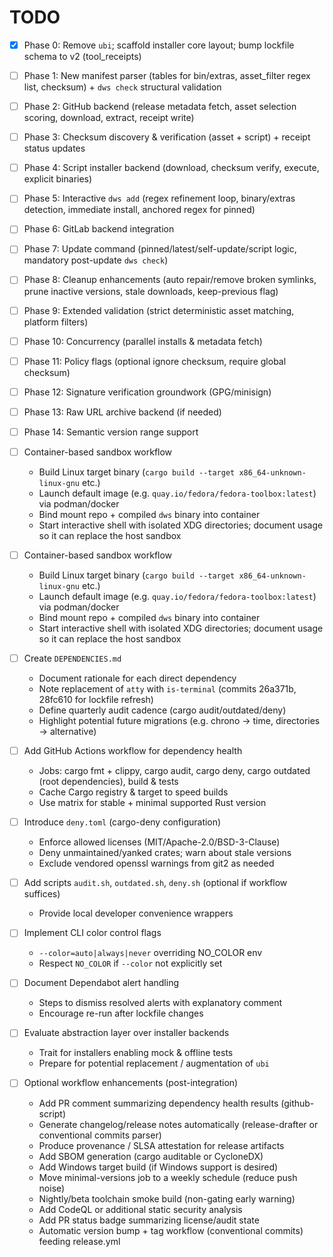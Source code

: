 # TODO

- [x] Phase 0: Remove `ubi`; scaffold installer core layout; bump lockfile schema to v2 (tool_receipts)
- [ ] Phase 1: New manifest parser (tables for bin/extras, asset_filter regex list, checksum) + `dws check` structural validation
- [ ] Phase 2: GitHub backend (release metadata fetch, asset selection scoring, download, extract, receipt write)
- [ ] Phase 3: Checksum discovery & verification (asset + script) + receipt status updates
- [ ] Phase 4: Script installer backend (download, checksum verify, execute, explicit binaries)
- [ ] Phase 5: Interactive `dws add` (regex refinement loop, binary/extras detection, immediate install, anchored regex for pinned)
- [ ] Phase 6: GitLab backend integration
- [ ] Phase 7: Update command (pinned/latest/self-update/script logic, mandatory post-update `dws check`)
- [ ] Phase 8: Cleanup enhancements (auto repair/remove broken symlinks, prune inactive versions, stale downloads, keep-previous flag)
- [ ] Phase 9: Extended validation (strict deterministic asset matching, platform filters)
- [ ] Phase 10: Concurrency (parallel installs & metadata fetch)
- [ ] Phase 11: Policy flags (optional ignore checksum, require global checksum)
- [ ] Phase 12: Signature verification groundwork (GPG/minisign)
- [ ] Phase 13: Raw URL archive backend (if needed)
- [ ] Phase 14: Semantic version range support

- [ ] Container-based sandbox workflow
  - Build Linux target binary (`cargo build --target x86_64-unknown-linux-gnu` etc.)
  - Launch default image (e.g. `quay.io/fedora/fedora-toolbox:latest`) via podman/docker
  - Bind mount repo + compiled `dws` binary into container
  - Start interactive shell with isolated XDG directories; document usage so it can replace the host sandbox

- [ ] Container-based sandbox workflow
  - Build Linux target binary (`cargo build --target x86_64-unknown-linux-gnu` etc.)
  - Launch default image (e.g. `quay.io/fedora/fedora-toolbox:latest`) via podman/docker
  - Bind mount repo + compiled `dws` binary into container
  - Start interactive shell with isolated XDG directories; document usage so it can replace the host sandbox

- [ ] Create `DEPENDENCIES.md`
  - Document rationale for each direct dependency
  - Note replacement of `atty` with `is-terminal` (commits 26a371b, 28fc610 for lockfile refresh)
  - Define quarterly audit cadence (cargo audit/outdated/deny)
  - Highlight potential future migrations (e.g. chrono -> time, directories -> alternative)

- [ ] Add GitHub Actions workflow for dependency health
  - Jobs: cargo fmt + clippy, cargo audit, cargo deny, cargo outdated (root dependencies), build & tests
  - Cache Cargo registry & target to speed builds
  - Use matrix for stable + minimal supported Rust version

- [ ] Introduce `deny.toml` (cargo-deny configuration)
  - Enforce allowed licenses (MIT/Apache-2.0/BSD-3-Clause)
  - Deny unmaintained/yanked crates; warn about stale versions
  - Exclude vendored openssl warnings from git2 as needed

- [ ] Add scripts `audit.sh`, `outdated.sh`, `deny.sh` (optional if workflow suffices)
  - Provide local developer convenience wrappers

- [ ] Implement CLI color control flags
  - `--color=auto|always|never` overriding NO_COLOR env
  - Respect `NO_COLOR` if `--color` not explicitly set

- [ ] Document Dependabot alert handling
  - Steps to dismiss resolved alerts with explanatory comment
  - Encourage re-run after lockfile changes

- [ ] Evaluate abstraction layer over installer backends
  - Trait for installers enabling mock & offline tests
  - Prepare for potential replacement / augmentation of `ubi`

- [ ] Optional workflow enhancements (post-integration)
  - Add PR comment summarizing dependency health results (github-script)
  - Generate changelog/release notes automatically (release-drafter or conventional commits parser)
  - Produce provenance / SLSA attestation for release artifacts
  - Add SBOM generation (cargo auditable or CycloneDX)
  - Add Windows target build (if Windows support is desired)
  - Move minimal-versions job to a weekly schedule (reduce push noise)
  - Nightly/beta toolchain smoke build (non-gating early warning)
  - Add CodeQL or additional static security analysis
  - Add PR status badge summarizing license/audit state
  - Automatic version bump + tag workflow (conventional commits) feeding release.yml

